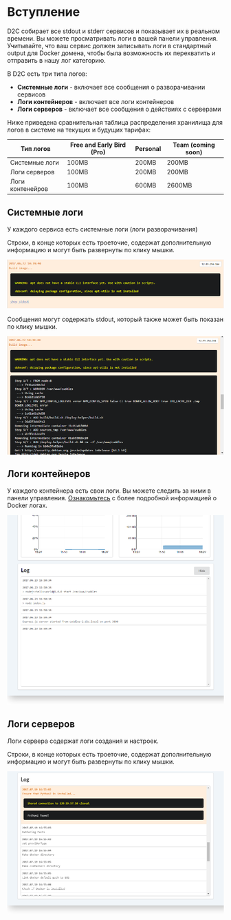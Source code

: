 # Вступление

D2C собирает все stdout и stderr сервисов и показывает их в реальном времени. Вы можете просматривать логи в вашей панели управления. Учитывайте, что ваш сервис должен записывать логи в стандартный output для Docker домена, чтобы была возможность их перехватить и отправить в нашу лог категорию.

В D2C есть три типа логов:

- **Системные логи** - включает все сообщения о разворачивании сервисов
- **Логи контейнеров** - включает все логи контейнеров
- **Логи серверов** - включает все сообщения о действиях с серверами

Ниже приведена сравнительная таблица распределения хранилища для логов в системе на текущих и будущих тарифах:

Тип логов | Free and Early Bird (Pro) | Personal | Team (coming soon)
--|---|---|--
Системные логи | 100MB | 200MB | 200MB
Логи серверов | 100MB | 200MB | 200MB
Логи контенейров | 100MB | 600MB | 2600MB

## Системные логи

У каждого сервиса есть системные логи (логи разворачивания)

Строки, в конце которых есть троеточие, содержат дополнительную информацию и могут быть развернуты по клику мышки.

![Build log](../img/build_log.png)

Сообщения могут содержать stdout, который также может быть показан по клику мышки.

![Stdout log](../img/stdout.png)

## Логи контейнеров

<!--нужно больше инфы (спросить у Паши)-->

У каждого контейнера есть свои логи. Вы можете следить за ними в панели управления. [Ознакомьтесь](https://docs.docker.com/engine/admin/logging/view_container_logs/) с более подробной информацией о Docker логах.

![Container log](../img/containers_logs.png)

## Логи серверов

Логи сервера содержат логи создания и настроек.

Строки, в конце которых есть троеточие, содержат дополнительную информацию и могут быть развернуты по клику мышки.

![Host log](../img/host_logs.png)
